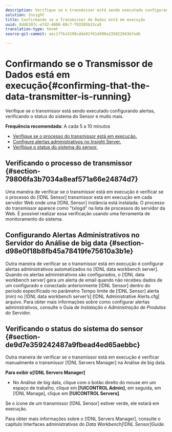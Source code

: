 ```yaml
---
description: Verifique se o transmissor está sendo executado configurando alertas, verificando o status do sistema do Sensor e muito mais.
solution: Insight
title: Confirmando se o Transmissor de Dados está em execução
uuid: 8dd6307c-e7d2-4800-88c7-f93385b33ca5
translation-type: tm+mt
source-git-commit: aec1f7b14198cdde91f61d490a235022943bfedb

---
```



# Confirmando se o Transmissor de Dados está em execução{#confirming-that-the-data-transmitter-is-running}

Verifique se o transmissor está sendo executado configurando alertas, verificando o status do sistema do Sensor e muito mais.

**Frequência recomendada:** A cada 5 a 10 minutos

* [Verifique se o processo do transmissor está em execução.](../../../home/c-snsr-ovrvw/admin-sensor/c-data-trmtr-rng.md#section-79806fa3b7034a8eaf571a66e24874d7)
* [Configure alertas administrativos no Insight Server.](../../../home/c-snsr-ovrvw/admin-sensor/c-data-trmtr-rng.md#section-d98e0f18b8fb45a78419fe75610a3b1e)
* [Verifique o status do sistema do sensor.](../../../home/c-snsr-ovrvw/admin-sensor/c-data-trmtr-rng.md#section-de9d7e359242487a9fbead4ed65aebbc)

## Verificando o processo de transmissor {#section-79806fa3b7034a8eaf571a66e24874d7}

Uma maneira de verificar se o transmissor está em execução é verificar se o processo do [!DNL Sensor] transmissor está em execução em cada servidor Web onde uma [!DNL Sensor] instância está instalada. O processo do transmissor aparece como &quot;txlogd&quot; na lista de processos do servidor da Web. É possível realizar essa verificação usando uma ferramenta de monitoramento do sistema.

## Configurando Alertas Administrativos no Servidor do Análise de big data {#section-d98e0f18b8fb45a78419fe75610a3b1e}

Outra maneira de verificar se o transmissor está em execução é configurar alertas administrativos automatizados no [!DNL data workbench server]. Quando os alertas administrativos são configurados, o [!DNL data workbench server] gera um alerta de email quando não recebeu dados de um configurado e conectado anteriormente [!DNL Sensor] dentro do período especificado no parâmetro Tempo limite de [!DNL Sensor] alerta (min) no [!DNL data workbench server’s] [!DNL Administrative Alerts.cfg] arquivo. Para obter mais informações sobre como configurar alertas administrativos, consulte o Guia *de Instalação e Administração de Produtos* do Servidor.

## Verificando o status do sistema do sensor {#section-de9d7e359242487a9fbead4ed65aebbc}

Outra maneira de verificar se o transmissor está em execução é verificar manualmente o transmissor [!DNL Servers Manager] na Análise de big data.

**Para exibir o[!DNL Servers Manager]**

* No Análise de big data, clique com o botão direito do mouse em um espaço de trabalho, clique em **[!UICONTROL Admin]**, em seguida, em [!DNL Manage], clique em **[!UICONTROL Servers]**.

Se o ícone de um transmissor [!DNL Sensor] estiver verde, ele estará em execução.

Para obter mais informações sobre o [!DNL Servers Manager], consulte o capítulo Interfaces administrativas do *Data Workbench[!DNL Sensor]Guide*.
